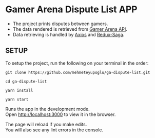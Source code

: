 # Gamer Arena Dispute List APP

- The project prints disputes between gamers. <br/>
- The data rendered is retrieved from [Gamer Arena API](https://api.staging.gamerarena.com/disputes/). <br />
- Data retrieving is handled by [Axios](https://github.com/axios/axios) and [Redux-Saga](https://redux-saga.js.org/).


## SETUP

To setup the project, run the following on your terminal in the order: 

```
git clone https://github.com/mehmeteyupoglu/ga-dispute-list.git
```

```
cd ga-dispute-list
```

```
yarn install
```

```
yarn start
```

Runs the app in the development mode.<br />
Open [http://localhost:3000](http://localhost:3000) to view it in the browser.

The page will reload if you make edits.<br />
You will also see any lint errors in the console.

